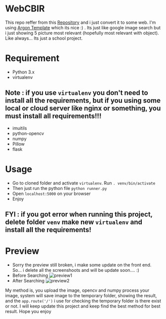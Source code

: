 # WebCBIR

This repo reffer from this <a href="https://github.com/ledleledle/CBIR">Repository</a> and i just convert it to some web. I'm using <a href="https://demos.creative-tim.com/argon-dashboard-pro/">Argon Template</a> which its nice :) . Its just like google image search but i just showing 5 picture most relevant (hopefully most relevant with object). Like always... Its just a school project.

# Requirement
- Python 3.x
- virtualenv

Note : if you use <code>virtualenv</code> you don't need to install all the requirements, but if you using some local or cloud server like nginx or something, you must install all requirements!!!
-
- imuitils
- python-opencv
- numpy
- Pillow
- flask

# Usage
- Go to cloned folder and activate <code>virtualenv</code>. Run <code>. venv/bin/activate</code>
- Then just run the python file <code>python runner.py</code>
- Open <code>localhost:5000</code> on your browser
- Enjoy

FYI : if you got error when running this project, delete folder <code>venv</code> make new <code>virtualenv</code> and install all the requirements!
-

# Preview
- Sorry the preview still broken, i make some update on the front end. So... i delete all the screenshoots and will be update soon.... :) 
- Before Searching
![preview1](https://raw.githubusercontent.com/ledleledle/WebCBIR/master/Screenshot_2019-12-30_12-24-39.png)
- After Searching
![preview2](https://raw.githubusercontent.com/ledleledle/WebCBIR/master/Screenshot_2019-12-30_12-33-36.png)

My method is, you upload the image, opencv and numpy process your image, system will save image to the temporary folder, showing the result, and the <code>app.route('/')</code> i use for checking the temporary folder is there exist or not. I will keep update this project and keep find the best method for best result. Hope you enjoy
